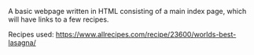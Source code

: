 A basic webpage written in HTML consisting of a main index page, which will have links to a few recipes.

Recipes used:
https://www.allrecipes.com/recipe/23600/worlds-best-lasagna/
